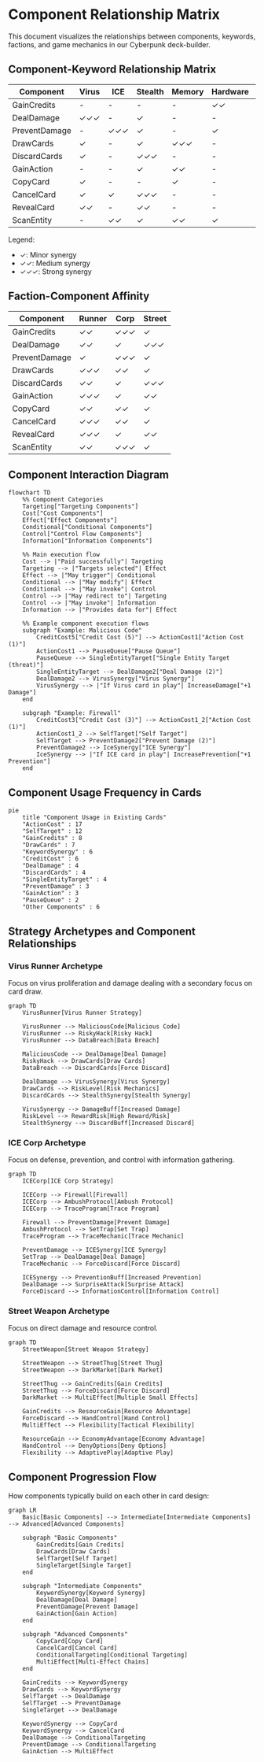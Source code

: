 # Component Relationship Matrix

This document visualizes the relationships between components, keywords, factions, and game mechanics in our Cyberpunk deck-builder.

## Component-Keyword Relationship Matrix

| Component        | Virus       | ICE          | Stealth       | Memory      | Hardware    | Program     | Cyberware    | Weapon      |
|------------------|-------------|--------------|---------------|-------------|-------------|-------------|--------------|-------------|
| GainCredits      | -           | -            | -             | -           | ✓✓          | ✓           | -            | -           |
| DealDamage       | ✓✓✓         | -            | ✓             | -           | -           | -           | -            | ✓✓          |
| PreventDamage    | -           | ✓✓✓          | ✓             | -           | ✓           | -           | ✓            | -           |
| DrawCards        | ✓           | -            | ✓             | ✓✓✓         | -           | ✓           | ✓✓           | -           |
| DiscardCards     | ✓           | -            | ✓✓✓           | -           | -           | -           | -            | ✓           |
| GainAction       | -           | -            | ✓             | ✓✓          | -           | ✓           | ✓            | -           |
| CopyCard         | ✓           | -            | -             | ✓           | -           | -           | ✓✓✓          | -           |
| CancelCard       | ✓           | ✓            | ✓✓✓           | -           | -           | ✓           | -            | -           |
| RevealCard       | ✓✓          | -            | ✓✓            | -           | -           | -           | -            | -           |
| ScanEntity       | -           | ✓✓           | ✓             | ✓✓          | ✓           | -           | -            | -           |

Legend:
- ✓: Minor synergy
- ✓✓: Medium synergy
- ✓✓✓: Strong synergy

## Faction-Component Affinity

| Component        | Runner      | Corp         | Street        |
|------------------|-------------|--------------|---------------|
| GainCredits      | ✓✓          | ✓✓✓          | ✓             |
| DealDamage       | ✓✓          | ✓            | ✓✓✓           |
| PreventDamage    | ✓           | ✓✓✓          | ✓             |
| DrawCards        | ✓✓✓         | ✓✓           | ✓             |
| DiscardCards     | ✓✓          | ✓            | ✓✓✓           |
| GainAction       | ✓✓✓         | ✓            | ✓✓            |
| CopyCard         | ✓✓          | ✓✓           | ✓             |
| CancelCard       | ✓✓✓         | ✓✓           | ✓             |
| RevealCard       | ✓✓✓         | ✓            | ✓✓            |
| ScanEntity       | ✓✓          | ✓✓✓          | ✓             |

## Component Interaction Diagram

```mermaid
flowchart TD
    %% Component Categories
    Targeting["Targeting Components"]
    Cost["Cost Components"]
    Effect["Effect Components"] 
    Conditional["Conditional Components"]
    Control["Control Flow Components"]
    Information["Information Components"]
    
    %% Main execution flow
    Cost --> |"Paid successfully"| Targeting
    Targeting --> |"Targets selected"| Effect
    Effect --> |"May trigger"| Conditional
    Conditional --> |"May modify"| Effect
    Conditional --> |"May invoke"| Control
    Control --> |"May redirect to"| Targeting
    Control --> |"May invoke"| Information
    Information --> |"Provides data for"| Effect
    
    %% Example component execution flows
    subgraph "Example: Malicious Code"
        CreditCost5["Credit Cost (5)"] --> ActionCost1["Action Cost (1)"]
        ActionCost1 --> PauseQueue["Pause Queue"]
        PauseQueue --> SingleEntityTarget["Single Entity Target (threat)"]
        SingleEntityTarget --> DealDamage2["Deal Damage (2)"]
        DealDamage2 --> VirusSynergy["Virus Synergy"]
        VirusSynergy --> |"If Virus card in play"| IncreaseDamage["+1 Damage"]
    end
    
    subgraph "Example: Firewall"
        CreditCost3["Credit Cost (3)"] --> ActionCost1_2["Action Cost (1)"]
        ActionCost1_2 --> SelfTarget["Self Target"]
        SelfTarget --> PreventDamage2["Prevent Damage (2)"]
        PreventDamage2 --> IceSynergy["ICE Synergy"]
        IceSynergy --> |"If ICE card in play"| IncreasePrevention["+1 Prevention"]
    end
```

## Component Usage Frequency in Cards

```mermaid
pie
    title "Component Usage in Existing Cards"
    "ActionCost" : 17
    "SelfTarget" : 12
    "GainCredits" : 8
    "DrawCards" : 7
    "KeywordSynergy" : 6
    "CreditCost" : 6
    "DealDamage" : 4
    "DiscardCards" : 4
    "SingleEntityTarget" : 4
    "PreventDamage" : 3
    "GainAction" : 3
    "PauseQueue" : 2
    "Other Components" : 6
```

## Strategy Archetypes and Component Relationships

### Virus Runner Archetype

Focus on virus proliferation and damage dealing with a secondary focus on card draw.

```mermaid
graph TD
    VirusRunner[Virus Runner Strategy]
    
    VirusRunner --> MaliciousCode[Malicious Code]
    VirusRunner --> RiskyHack[Risky Hack]
    VirusRunner --> DataBreach[Data Breach]
    
    MaliciousCode --> DealDamage[Deal Damage]
    RiskyHack --> DrawCards[Draw Cards]
    DataBreach --> DiscardCards[Force Discard]
    
    DealDamage --> VirusSynergy[Virus Synergy]
    DrawCards --> RiskLevel[Risk Mechanics]
    DiscardCards --> StealthSynergy[Stealth Synergy]
    
    VirusSynergy --> DamageBuff[Increased Damage]
    RiskLevel --> RewardRisk[High Reward/Risk]
    StealthSynergy --> DiscardBuff[Increased Discard]
```

### ICE Corp Archetype

Focus on defense, prevention, and control with information gathering.

```mermaid
graph TD
    ICECorp[ICE Corp Strategy]
    
    ICECorp --> Firewall[Firewall]
    ICECorp --> AmbushProtocol[Ambush Protocol]
    ICECorp --> TraceProgram[Trace Program]
    
    Firewall --> PreventDamage[Prevent Damage]
    AmbushProtocol --> SetTrap[Set Trap]
    TraceProgram --> TraceMechanic[Trace Mechanic]
    
    PreventDamage --> ICESynergy[ICE Synergy]
    SetTrap --> DealDamage[Deal Damage]
    TraceMechanic --> ForceDiscard[Force Discard]
    
    ICESynergy --> PreventionBuff[Increased Prevention]
    DealDamage --> SurpriseAttack[Surprise Attack]
    ForceDiscard --> InformationControl[Information Control]
```

### Street Weapon Archetype

Focus on direct damage and resource control.

```mermaid
graph TD
    StreetWeapon[Street Weapon Strategy]
    
    StreetWeapon --> StreetThug[Street Thug]
    StreetWeapon --> DarkMarket[Dark Market]
    
    StreetThug --> GainCredits[Gain Credits]
    StreetThug --> ForceDiscard[Force Discard]
    DarkMarket --> MultiEffect[Multiple Small Effects]
    
    GainCredits --> ResourceGain[Resource Advantage]
    ForceDiscard --> HandControl[Hand Control]
    MultiEffect --> Flexibility[Tactical Flexibility]
    
    ResourceGain --> EconomyAdvantage[Economy Advantage]
    HandControl --> DenyOptions[Deny Options]
    Flexibility --> AdaptivePlay[Adaptive Play]
```

## Component Progression Flow

How components typically build on each other in card design:

```mermaid
graph LR
    Basic[Basic Components] --> Intermediate[Intermediate Components] --> Advanced[Advanced Components]
    
    subgraph "Basic Components"
        GainCredits[Gain Credits]
        DrawCards[Draw Cards]
        SelfTarget[Self Target]
        SingleTarget[Single Target]
    end
    
    subgraph "Intermediate Components"
        KeywordSynergy[Keyword Synergy]
        DealDamage[Deal Damage]
        PreventDamage[Prevent Damage]
        GainAction[Gain Action]
    end
    
    subgraph "Advanced Components"
        CopyCard[Copy Card]
        CancelCard[Cancel Card]
        ConditionalTargeting[Conditional Targeting]
        MultiEffect[Multi-Effect Chains]
    end
    
    GainCredits --> KeywordSynergy
    DrawCards --> KeywordSynergy
    SelfTarget --> DealDamage
    SelfTarget --> PreventDamage
    SingleTarget --> DealDamage
    
    KeywordSynergy --> CopyCard
    KeywordSynergy --> CancelCard
    DealDamage --> ConditionalTargeting
    PreventDamage --> ConditionalTargeting
    GainAction --> MultiEffect
```